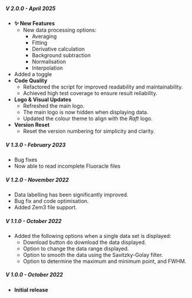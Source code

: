 ##### V 2.0.0 - April 2025
* **✨ New Features**
  * New data processing options:
    * Averaging
    * Fitting
    * Derivative calculation 
    * Background subtraction  
    * Normalisation
    * Interpolation
* Added a toggle 
* **Code Quality**
  * Refactored the script for improved readability and maintainability. 
  * Achieved high test coverage to ensure result reliability.
* **Logo & Visual Updates**
  * Refreshed the main logo.
  * The main logo is now hidden when displaying data.
  * Updated the colour theme to align with the *Raft* logo.
* **Version Reset**
  * Reset the version numbering for simplicity and clarity.


##### V 1.3.0 - February 2023 
* Bug fixes
* Now able to read incomplete Fluoracle files
  
##### V 1.2.0 - November 2022
* Data labelling has been significantly improved.
* Bug fix and code optimisation.
* Added Zem3 file support.

##### V 1.1.0 - October 2022
* Added the following options when a single data set is displayed:
    * Download button do download the data displayed.
    * Option to change the data range displayed.
    * Option to smooth the data using the Savitzky-Golay filter.
    * Option to determine the maximum and minimum point, and FWHM.

##### V 1.0.0 - October 2022
* **Initial release**

